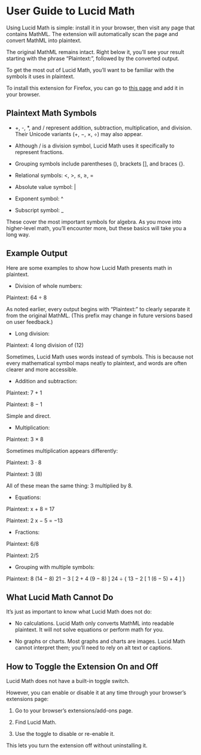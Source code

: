# User Guide to Lucid Math

Using Lucid Math is simple: install it in your browser, then visit any page that contains MathML. The extension will automatically scan the page and convert MathML into plaintext.

The original MathML remains intact. Right below it, you’ll see your result starting with the phrase “Plaintext:”, followed by the converted output.

To get the most out of Lucid Math, you’ll want to be familiar with the symbols it uses in plaintext.

To install this extension for Firefox, you can go to [this page](https://addons.mozilla.org/en-US/firefox/addon/lucid-math/) and add it in your browser.

## Plaintext Math Symbols

- +, -, \*, and / represent addition, subtraction, multiplication, and division. Their Unicode variants (+, −, ×, ÷) may also appear.

- Although / is a division symbol, Lucid Math uses it specifically to represent fractions.

- Grouping symbols include parentheses (), brackets \[], and braces {}.

- Relational symbols: <, >, ≤, ≥, =

- Absolute value symbol: |

- Exponent symbol: ^

- Subscript symbol: \_

These cover the most important symbols for algebra. As you move into higher-level math, you’ll encounter more, but these basics will take you a long way.

## Example Output

Here are some examples to show how Lucid Math presents math in plaintext.

- Division of whole numbers:

Plaintext: 64 ÷ 8

As noted earlier, every output begins with “Plaintext:” to clearly separate it from the original MathML. (This prefix may change in future versions based on user feedback.)

- Long division:

Plaintext: 4 long division of (12)

Sometimes, Lucid Math uses words instead of symbols. This is because not every mathematical symbol maps neatly to plaintext, and words are often clearer and more accessible.

- Addition and subtraction:

Plaintext: 7 + 1

Plaintext: 8 − 1

Simple and direct.

- Multiplication:

Plaintext: 3 × 8

Sometimes multiplication appears differently:

Plaintext: 3 · 8

Plaintext: 3 (8)

All of these mean the same thing: 3 multiplied by 8.

- Equations:

Plaintext: x + 8 = 17

Plaintext: 2 x − 5 = −13

- Fractions:

Plaintext: 6/8

Plaintext: 2/5

- Grouping with multiple symbols:

Plaintext: 8 (14 − 8) 21 − 3 \[ 2 + 4 (9 − 8) ] 24 ÷ { 13 − 2 \[ 1 (6 − 5) + 4 ] }


## What Lucid Math Cannot Do

It’s just as important to know what Lucid Math does not do:

- No calculations. Lucid Math only converts MathML into readable plaintext. It will not solve equations or perform math for you.

- No graphs or charts. Most graphs and charts are images. Lucid Math cannot interpret them; you’ll need to rely on alt text or captions.


## How to Toggle the Extension On and Off

Lucid Math does not have a built-in toggle switch.

However, you can enable or disable it at any time through your browser’s extensions page:

1. Go to your browser’s extensions/add-ons page.

2. Find Lucid Math.

3. Use the toggle to disable or re-enable it.

This lets you turn the extension off without uninstalling it.

